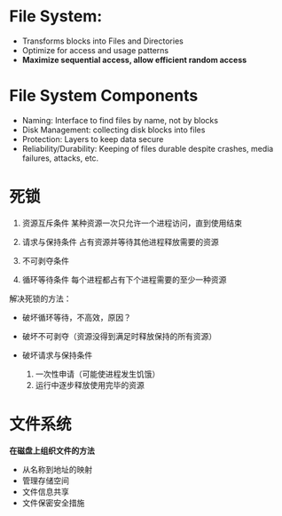# File System:
- Transforms blocks into Files and Directories
- Optimize for access and usage patterns
- **Maximize sequential access, allow efficient random access**

# File System Components
- Naming: Interface to find files by name, not by blocks
- Disk Management: collecting disk blocks into files
- Protection: Layers to keep data secure
- Reliability/Durability: Keeping of files durable despite crashes, media failures, attacks, etc.

# 死锁

1. 资源互斥条件
某种资源一次只允许一个进程访问，直到使用结束

2. 请求与保持条件
占有资源并等待其他进程释放需要的资源

3. 不可剥夺条件

4. 循环等待条件
每个进程都占有下个进程需要的至少一种资源

解决死锁的方法：
- 破坏循环等待，不高效，原因？

- 破坏不可剥夺（资源没得到满足时释放保持的所有资源）

- 破坏请求与保持条件
  1. 一次性申请（可能使进程发生饥饿）
  2. 运行中逐步释放使用完毕的资源

# 文件系统

**在磁盘上组织文件的方法**

- 从名称到地址的映射
- 管理存储空间
- 文件信息共享
- 文件保密安全措施
